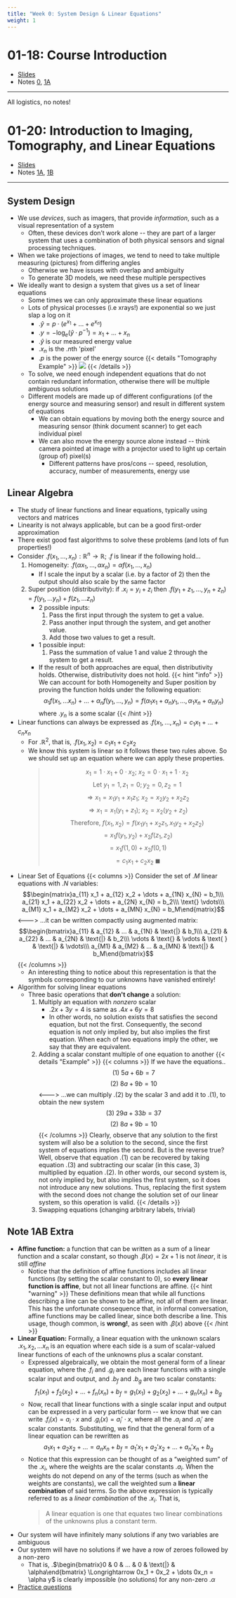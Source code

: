 ```yaml
---
title: "Week 0: System Design & Linear Equations"
weight: 1
---
```




# 01-18: Course Introduction

- [Slides](https://eecs16a.org/lecture/Lecture0A_Slides.pdf)
- Notes [0](https://eecs16a.org/lecture/Note0.pdf), [1A](https://eecs16a.org/lecture/Note1A.pdf)

---

All logistics, no notes!

# 01-20: Introduction to Imaging, Tomography, and Linear Equations

- [Slides](https://eecs16a.org/lecture/Lecture0B_Slides.pdf)
- Notes [1A](https://eecs16a.org/lecture/Note1A.pdf), [1B](https://eecs16a.org/lecture/Note1B.pdf)

---

## System Design

- We use _devices_, such as imagers, that provide _information_, such as a visual representation of a system
    - Often, these devices don’t work alone -- they are part of a larger system that uses a combination of both physical sensors and signal processing techniques.
- When we take projections of images, we tend to need to take multiple measuring (pictures) from differing angles
    - Otherwise we have issues with overlap and ambiguity
    - To generate 3D models, we need these multiple perspectives
- We ideally want to design a system that gives us a set of linear equations
    - Some times we can only approximate these linear equations
    - Lots of physical processes (i.e xrays!) are exponential so we just slap a log on it
        - .$\hat y = p \cdot (e^{x_1} + \dots + e^{x_n})$
        - .$y = -\log_e (\hat y \cdot p^{-1}) = x_1 + \dots + x_n$
        - .$\hat y$ is our measured energy value
        - .$x_n$ is the .$n$th 'pixel'
        - .$p$ is the power of the energy source
        {{< details "Tomography Example" >}}
![](/docs/eecs-16a/0/to.png)
        {{< /details >}}
    - To solve, we need enough independent equations that do not contain redundant information, otherwise there will be multiple ambiguous solutions
    - Different models are made up of different configurations (of the energy source and measuring sensor) and result in different system of equations
        - We can obtain equations by moving both the energy source and measuring sensor (think document scanner) to get each individual pixel
        - We can also move the energy source alone instead -- think camera pointed at image with a projector used to light up certain (group of) pixel(s)
            - Different patterns have pros/cons -- speed, resolution, accuracy, number of measurements, energy use

## Linear Algebra

- The study of linear functions and linear equations, typically using vectors and matrices
- Linearity is not always applicable, but can be a good first-order approximation
- There exist good fast algorithms to solve these problems (and lots of fun properties!)
- Consider .$f(x_1, \dots, x_n) : \mathbb{R}^n \to \mathbb{R}$; .$f$ is linear if the following hold...
    1. Homogeneity: .$f (\alpha x_1, \dots, \alpha x_n) = \alpha f(x_1, \dots, x_n)$
        - If I scale the input by a scalar (i.e. by a factor of 2) then the output should also scale by the same factor
    2. Super position (distributivity): if .$x_i = y_i + z_i$ then .$f(y_1 + z_1, \dots, y_n + z_n) = f(y_1, \dots y_n) + f(z_1, \dots z_n)$
        - 2 possible inputs:
            1. Pass the first input through the system to get a value.
            2. Pass another input through the system, and get another value.
            3. Add those two values to get a result.
        - 1 possible input:
            1. Pass the summation of value 1 and value 2 through the system to get a result.
        - If the result of both approaches are equal, then distributivity holds. Otherwise, distributivity does not hold.
    {{< hint "info" >}}<!-- mathjax fix -->
We can account for both Homogeneity and Super position by proving the function holds under the following equation:
$$\alpha_1 f(x_1, \dots x_n) + \dots + \alpha_n f(y_1, \dots, y_n) = f(\alpha_1 x_1 +\alpha_n y_1, \dots, \alpha_1 x_n + \alpha_n y_n)$$
where .$y_n$ is a some scalar
   {{< /hint >}}
- Linear functions can always be expressed as .$f(x_1, \dots, x_n) = c_1 x_1 + \dots + c_n x_n$
    - For .$\mathbb{R}^2$, that is, .$f(x_1, x_2) = c_1 x_1 + c_2 x_2$
    - We know this system is linear so it follows these two rules above. So we should set up an equation where we can apply these properties.
        > $$ x_1 = 1 \cdot x_1 + 0 \cdot x_2;\ x_2 = 0 \cdot x_1 + 1 \cdot x_2$$
        > $$\text{Let } y_1 = 1, z_1 = 0; y_2 = 0, z_2 = 1$$
        > $$ \Longrightarrow x_1 = x_1 y_1 + x_1 z_1;\ x_2 = x_2 y_2 + x_2 z_2$$
        > $$ \Longrightarrow x_1 = x_1 (y_1 + z_1);\ x_2 = x_2 (y_2 + z_2)$$
        > $$\text{Therefore, } f(x_1, x_2) = f(x_1 y_1 + x_2 z_1, x_1 y_2 + x_2 z_2)$$
        > $$= x_1f(y_1, y_2) + x_2f(z_1, z_2)$$
        > $$= x_1f(1, 0) + x_2f(0, 1)$$
        > $$= c_1 x_1 + c_2 x_2\ \blacksquare$$
- Linear Set of Equations
{{< columns >}}<!-- mathjax fix -->
Consider the set of .$M$ linear equations with .$N$ variables:
$$\begin{matrix}a_{11} x_1 + a_{12} x_2 + \dots + a_{1N} x_{N} = b_1\\\ a_{21} x_1 + a_{22} x_2 + \dots + a_{2N} x_{N} = b_2\\\ \text{} \vdots\\\ a_{M1} x_1 + a_{M2} x_2 + \dots + a_{MN} x_{N} = b_M\end{matrix}$$
<---><!-- mathjax fix -->
...it can be written compactly using augmented matrix:
$$\begin{bmatrix}a_{11} & a_{12} & ... & a_{1N} & \text{|} & b_1\\\ a_{21} & a_{22} & ... & a_{2N} & \text{|} & b_2\\\ \vdots & \text{} & \vdots & \text{ } & \text{|} & \vdots\\\ a_{M1} & a_{M2} & ... & a_{MN} & \text{|} & b_M\end{bmatrix}$$
{{< /columns >}}
    - An interesting thing to notice about this representation is that the symbols corresponding to our unknowns have vanished entirely!
- Algorithm for solving linear equations
    - Three basic operations that **don't change** a solution:
        1. Multiply an equation with _nonzero_ scalar
            - .$2x+3y=4$ is same as .$4x+6y=8$
            - In other words, no solution exists that satisfies the second equation, but not the first. Consequently, the second equation is not only implied by, but also implies the first equation. When each of two equations imply the other, we say that they are equivalent.
        2. Adding a scalar constant multiple of one equation to another
            {{< details "Example" >}}
{{< columns >}}<!-- mathjax fix -->
If we have the equations..
$$(1)\ 5a+6b=7$$
$$(2)\ 8a+9b=10$$
<---><!-- mathjax fix -->
...we can multiply .$(2)$ by the scalar 3 and add it to .$(1)$, to obtain the new system
$$(3)\ 29a+33b=37$$
$$(2)\ 8a+9b=10$$
{{< /columns >}}
Clearly, observe that any solution to the first system will also be a solution to the second, since the first system of equations implies the second. But is the reverse true? Well, observe that equation .$(1)$ can be recovered by taking equation .$(3)$ and subtracting our scalar (in this case, 3) multiplied by equation .$(2)$. In other words, our second system is, not only implied by, but also implies the first system, so it does not introduce any new solutions. Thus, replacing the first system with the second does not change the solution set of our linear system, so this operation is valid.
{{< /details >}}
        3. Swapping equations (changing arbitrary labels, trivial)

## Note 1AB Extra

- **Affine function:** a function that can be written as a sum of a linear function and a scalar constant, so though .$\beta (x)=2x+1$ is not _linear_, it is still _affine_
    - Notice that the definition of affine functions includes all linear functions (by setting the scalar constant to 0), so **every linear function is affine**, but not all linear functions are affine.
    {{< hint "warning" >}}<!-- mathjax fix -->
These definitions mean that while all functions describing a line can be shown to be affine, not all of them are linear. This has the unfortunate consequence that, in informal conversation, affine functions may be called linear, since both describe a line. This usage, though common, is **wrong!**, as seen with .$\beta (x)$ above
{{< /hint >}}
- **Linear Equation:** Formally, a linear equation with the unknown scalars .$x_1, x_2, \dots x_n$ is an equation where each side is a sum of scalar-valued linear functions of each of the unknowns plus a scalar constant.
    - Expressed algebraically, we obtain the most general form of a linear equation, where the .$f_i$ and .$g_i$ are each linear functions with a single scalar input and output, and .$b_f$ and .$b_g$ are two scalar constants:
    $$f_1(x_1) + f_2(x_2) + \dots + f_n(x_n) + b_f = g_1(x_1) + g_2(x_2) + \dots + g_n (x_n) + b_g$$
    - Now, recall that linear functions with a single scalar input and output can be expressed in a very particular form -- we know that we can write .$f_i(x) = a_i \cdot x$ and .$g_i(x) = a_i ' \cdot x$, where all the .$a_i$ and .$a_i '$ are scalar constants. Substituting, we find that the general form of a linear equation can be rewritten as
    $$a_1x_1 + a_2 x_2 + \dots = a_n x_n + b_f = a_1' x_1 + a_2 ' x_2 + \dots + a_n ' x_n + b_g$$
    - Notice that this expression can be thought of as a “weighted sum” of the .$x_i$, where the weights are the scalar constants .$a_i$. When the weights do not depend on any of the terms (such as when the weights are constants), we call the weighted sum a **linear combination** of said terms. So the above expression is typically referred to as a _linear combination_ of the .$x_i$. That is, 
        > A linear equation is one that equates two linear combinations of the unknowns plus a constant term. 
- Our system will have infinitely many solutions if any two variables are ambiguous
- Our system will have no solutions if we have a row of zeroes followed by a non-zero
    - That is, .$\begin{bmatrix}0 & 0 & ... & 0 & \text{|} & \alpha\end{bmatrix} \Longrightarrow 0x_1 + 0x_2 + \dots 0x_n = \alpha y$ is clearly impossible (no solutions) for any non-zero .$\alpha$
- [Practice questions](https://eecs16a.org/hw-practice.html#/set/0)
